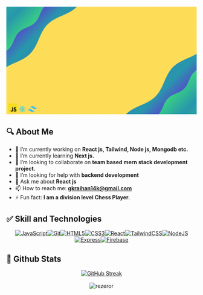![Banner](Md.%20Golam%20Kibria%20Raihan.gif)

## 🔍 About Me

- 🔭 I’m currently working on **React js, Tailwind, Node js, Mongodb etc.**
- 🌱 I’m currently learning **Next js.**
- 👯 I’m looking to collaborate on **team based mern stack development project.**
- 🤔 I’m looking for help with **backend development**
- 💬 Ask me about **React js**
- 📫 How to reach me: **gkraihan14k@gmail.com**
- ⚡ Fun fact: **I am a division level Chess Player.**

## ✅ Skill and Technologies

<p align="center">
<a href="https://developer.mozilla.org/en-US/docs/Web/JavaScript" target="_blank" rel="noreferrer"><img src="https://raw.githubusercontent.com/danielcranney/readme-generator/main/public/icons/skills/javascript-colored.svg" width="36" height="36" alt="JavaScript" /></a><a href="https://git-scm.com/" target="_blank" rel="noreferrer"><img src="https://raw.githubusercontent.com/danielcranney/readme-generator/main/public/icons/skills/git-colored.svg" width="36" height="36" alt="Git" /></a><a href="https://developer.mozilla.org/en-US/docs/Glossary/HTML5" target="_blank" rel="noreferrer"><img src="https://raw.githubusercontent.com/danielcranney/readme-generator/main/public/icons/skills/html5-colored.svg" width="36" height="36" alt="HTML5" /></a><a href="https://www.w3.org/TR/CSS/#css" target="_blank" rel="noreferrer"><img src="https://raw.githubusercontent.com/danielcranney/readme-generator/main/public/icons/skills/css3-colored.svg" width="36" height="36" alt="CSS3" /></a><a href="https://reactjs.org/" target="_blank" rel="noreferrer"><img src="https://raw.githubusercontent.com/danielcranney/readme-generator/main/public/icons/skills/react-colored.svg" width="36" height="36" alt="React" /></a><a href="https://tailwindcss.com/" target="_blank" rel="noreferrer"><img src="https://raw.githubusercontent.com/danielcranney/readme-generator/main/public/icons/skills/tailwindcss-colored.svg" width="36" height="36" alt="TailwindCSS" /></a><a href="https://nodejs.org/en/" target="_blank" rel="noreferrer"><img src="https://raw.githubusercontent.com/danielcranney/readme-generator/main/public/icons/skills/nodejs-colored.svg" width="36" height="36" alt="NodeJS" /></a><a href="https://expressjs.com/" target="_blank" rel="noreferrer"><img src="https://raw.githubusercontent.com/danielcranney/readme-generator/main/public/icons/skills/express-colored.svg" width="36" height="36" alt="Express" /></a><a href="https://firebase.google.com/" target="_blank" rel="noreferrer"><img src="https://raw.githubusercontent.com/danielcranney/readme-generator/main/public/icons/skills/firebase-colored.svg" width="36" height="36" alt="Firebase" /></a>
</p>

## 🧮 Github Stats

<div align="center">
  
[![GitHub Streak](https://github-readme-streak-stats.herokuapp.com?user=reZerOR&theme=great-gatsby&hide_border=true&border_radius=00&date_format=j%20M%5B%20Y%5D&currStreakNum=F0DE36&background=45%2C000000FD%2C000000FB&border=EB5454&stroke=F0DE36&ring=FF9607&fire=EB0000&sideNums=EB5454&currStreakLabel=EB5454&sideLabels=E45151&dates=F0DE36&excludeDaysLabel=F0DE36)](https://git.io/streak-stats)

<p align='center'><img align="center" src="https://github-readme-stats.vercel.app/api/top-langs?username=rezeror&show_icons=true&locale=en&layout=compact&theme=merko" alt="rezeror" /></p>

</div>

